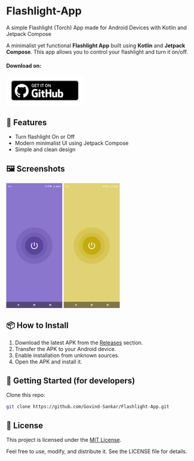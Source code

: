# Flashlight-App
A simple Flashlight (Torch) App made for Android Devices with Kotlin and Jetpack Compose

A minimalist yet functional **Flashlight App** built using **Kotlin** and **Jetpack Compose**. This app allows you to control your flashlight and turn it on/off.

#### Download on:
<a href = https://github.com/Govind-Sankar/Flashlight-App/releases>
<img src="images/badge_github.png" height="80">
</a>

## 📱 Features

- Turn flashlight On or Off
- Modern minimalist UI using Jetpack Compose
- Simple and clean design

## 🖼️ Screenshots

<img src="images/Off_Screen.png" width="150"/> <img src="images/On-Screen.png" width="150"/> 

## 📦 How to Install

1. Download the latest APK from the [Releases](https://github.com/Govind-Sankar/Flashlight-App/releases) section.
2. Transfer the APK to your Android device.
3. Enable installation from unknown sources.
4. Open the APK and install it.

## 🚀 Getting Started (for developers)

Clone this repo:
   ```bash
   git clone https://github.com/Govind-Sankar/Flashlight-App.git
   ```

## 📄 License

This project is licensed under the [MIT License](LICENSE).

Feel free to use, modify, and distribute it. See the LICENSE file for details.
